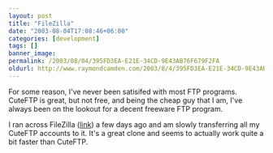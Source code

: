 ```yaml
---
layout: post
title: "FileZilla"
date: "2003-08-04T17:08:46+06:00"
categories: [development]
tags: []
banner_image: 
permalink: /2003/08/04/395FD3EA-E21E-34CD-9E43AB76F679F2FA
oldurl: http://www.raymondcamden.com/2003/8/4/395FD3EA-E21E-34CD-9E43AB76F679F2FA
---
```


For some reason, I've never been satisifed with most FTP programs. CuteFTP is great, but not free, and being the cheap guy that I am, I've always been on the lookout for a decent freeware FTP program. 

I ran across FileZilla (<a href="http://sourceforge.net/projects/filezilla">link</a>) a few days ago and am slowly transferring all my CuteFTP accounts to it. It's a great clone and seems to actually work quite a bit faster than CuteFTP.
